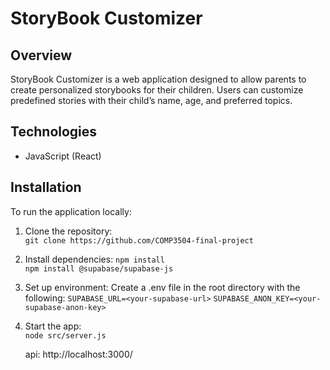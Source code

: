 # StoryBook Customizer

## Overview
StoryBook Customizer is a web application designed to allow parents to create personalized storybooks for their children. Users can customize predefined stories with their child’s name, age, and preferred topics.

## Technologies
- JavaScript (React)

## Installation
To run the application locally:
1. Clone the repository:  
   `git clone https://github.com/COMP3504-final-project`
2. Install dependencies:
   `npm install`  
   `npm install @supabase/supabase-js`
4. Set up environment:
   Create a .env file in the root directory with the following:
   `SUPABASE_URL=<your-supabase-url>`
   `SUPABASE_ANON_KEY=<your-supabase-anon-key>`

5. Start the app:  
   `node src/server.js`

   api: http://localhost:3000/
        

